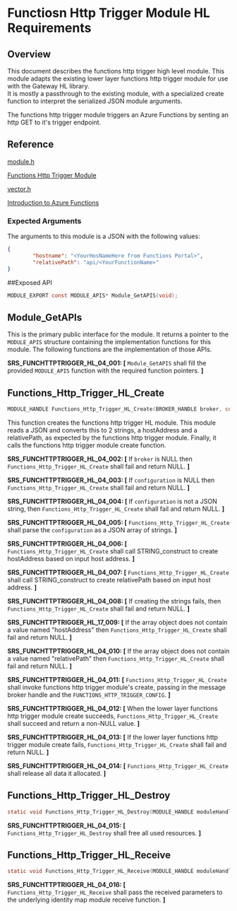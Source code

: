 # Functiosn Http Trigger Module HL Requirements

## Overview
This document describes the functions http trigger high level module.  This module adapts
the existing lower layer functions http trigger module for use with the Gateway HL library.  
It is mostly a passthrough to the existing module, with a specialized create 
function to interpret the serialized JSON module arguments.

The functions http trigger module triggers an Azure Functions by senting an http GET to it's trigger endpoint.

## Reference

[module.h](../../../../devdoc/module.md)

[Functions Http Trigger Module](functionshttptrigger.md)

[vector.h](../../../../azure-c-shared-utility/c/inc/vector.h)

[Introduction to Azure Functions](https://azure.microsoft.com/en-us/blog/introducing-azure-functions/)

### Expected Arguments

The arguments to this module is a JSON with the following values:
```json
{
        "hostname": "<YourHosNameHere from Functions Portal>",
        "relativePath": "api/<YourFunctionName>"
}
```

##Exposed API
```c
MODULE_EXPORT const MODULE_APIS* Module_GetAPIS(void);
```

## Module_GetAPIs

This is the primary public interface for the module.  It returns a pointer to 
the `MODULE_APIS` structure containing the implementation functions for this
module. The following functions are the implementation of those APIs.

**SRS_FUNCHTTPTRIGGER_HL_04_001: [** `Module_GetAPIS` shall fill the provided `MODULE_APIS` function with the required function pointers. **]**

## Functions_Http_Trigger_HL_Create
```C
MODULE_HANDLE Functions_Http_Trigger_HL_Create(BROKER_HANDLE broker, const void* configuration);
```
This function creates the functions http trigger HL module. This module reads a JSON 
 and converts this to 2 strings, a hostAddress and a relativePath, as expected by
the functions http trigger module.  Finally, it calls the functions http trigger module create
function.

**SRS_FUNCHTTPTRIGGER_HL_04_002: [** If `broker` is NULL then
 `Functions_Http_Trigger_HL_Create` shall fail and return NULL. **]**

**SRS_FUNCHTTPTRIGGER_HL_04_003: [** If `configuration` is NULL then
 `Functions_Http_Trigger_HL_Create` shall fail and return NULL. **]**

**SRS_FUNCHTTPTRIGGER_HL_04_004: [** If `configuration` is not a JSON string, then `Functions_Http_Trigger_HL_Create` shall fail and return NULL. **]**

**SRS_FUNCHTTPTRIGGER_HL_04_005: [** `Functions_Http_Trigger_HL_Create` shall parse the 
`configuration` as a JSON array of strings. **]**

**SRS_FUNCHTTPTRIGGER_HL_04_006: [** `Functions_Http_Trigger_HL_Create` shall call 
STRING_construct to create hostAddress based on input host address. **]**

**SRS_FUNCHTTPTRIGGER_HL_04_007: [** `Functions_Http_Trigger_HL_Create` shall call 
STRING_construct to create relativePath based on input host address. **]**

**SRS_FUNCHTTPTRIGGER_HL_04_008: [** If creating the strings fails, then 
`Functions_Http_Trigger_HL_Create` shall fail and return NULL. **]**

**SRS_FUNCHTTPTRIGGER_HL_17_009: [** If the array object does not contain a value 
named "hostAddress" then `Functions_Http_Trigger_HL_Create` shall fail and return 
NULL. **]**

**SRS_FUNCHTTPTRIGGER_HL_04_010: [** If the array object does not contain a value 
named "relativePath" then `Functions_Http_Trigger_HL_Create` shall fail and return 
NULL. **]**

**SRS_FUNCHTTPTRIGGER_HL_04_011: [** `Functions_Http_Trigger_HL_Create` shall invoke 
functions http trigger module's create, passing in the message broker handle and the `FUNCTIONS_HTTP_TRIGGER_CONFIG`. 
**]**

**SRS_FUNCHTTPTRIGGER_HL_04_012: [** When the lower layer functions http trigger module 
create succeeds, `Functions_Http_Trigger_HL_Create` shall succeed and return a 
non-NULL value. **]**

**SRS_FUNCHTTPTRIGGER_HL_04_013: [** If the lower layer functions http trigger module create 
fails, `Functions_Http_Trigger_HL_Create` shall fail and return NULL. **]**

**SRS_FUNCHTTPTRIGGER_HL_04_014: [** `Functions_Http_Trigger_HL_Create` shall release 
all data it allocated. **]**


## Functions_Http_Trigger_HL_Destroy
```C
static void Functions_Http_Trigger_HL_Destroy(MODULE_HANDLE moduleHandle);
```

**SRS_FUNCHTTPTRIGGER_HL_04_015: [** `Functions_Http_Trigger_HL_Destroy` shall free all 
used resources. **]**


## Functions_Http_Trigger_HL_Receive
```C
static void Functions_Http_Trigger_HL_Receive(MODULE_HANDLE moduleHandle, MESSAGE_HANDLE messageHandle);
```

**SRS_FUNCHTTPTRIGGER_HL_04_016: [** `Functions_Http_Trigger_HL_Receive` shall pass the 
received parameters to the underlying  identity map module receive function. **]**
